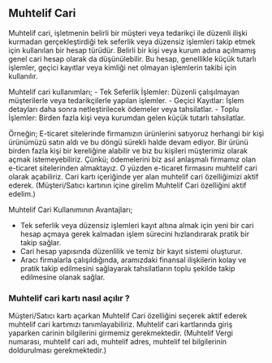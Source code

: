 
## Muhtelif Cari

Muhtelif cari, işletmenin belirli bir müşteri veya tedarikçi ile düzenli ilişki kurmadan gerçekleştirdiği tek seferlik veya düzensiz işlemleri takip etmek için kullanılan bir hesap türüdür. 
Belirli bir kişi veya kurum adına açılmamış genel cari hesap olarak da düşünülebilir. 
Bu hesap, genellikle küçük tutarlı işlemler, geçici kayıtlar veya kimliği net olmayan işlemlerin takibi için kullanılır.

Muhtelif cari kullanımları;
	- Tek Seferlik İşlemler: Düzenli çalışılmayan müşterilerle veya tedarikçilerle yapılan işlemler.
	- Geçici Kayıtlar: İşlem detayları daha sonra netleştirilecek ödemeler veya tahsilatlar.
	- Toplu İşlemler: Birden fazla kişi veya kurumdan gelen küçük tutarlı tahsilatlar.

Örneğin;
E-ticaret sitelerinde firmamızın ürünlerini satıyoruz herhangi bir kişi ürünümüzü satın aldı ve bu döngü sürekli halde devam ediyor. 
Bir ürünü birden fazla kişi bir kereliğine alabilir ve biz bu kişileri müşterimiz olarak açmak istemeyebiliriz. 
Çünkü; ödemelerini biz asıl anlaşmalı firmamız olan e-ticaret sitelerinden almaktayız. 
O yüzden e-ticaret firmasını muhtelif cari olarak açabiliriz. Cari kartı içeriğinde yer alan muhtelif cari özelliğimizi aktif ederek.
(Müşteri/Satıcı kartının içine girelim Muhtelif Cari özelliğini aktif edelim.) 

Muhtelif Cari Kullanımının Avantajları;

- Tek seferlik veya düzensiz işlemleri kayıt altına almak için yeni bir cari hesap açmaya gerek kalmadan işlem sürecini hızlandırarak pratik bir takip sağlar.
- Cari hesap yapısında düzenlilik ve temiz bir kayıt sistemi oluşturur.
- Aracı firmalarla çalışıldığında, aramızdaki finansal ilişkilerin kolay ve pratik takip edilmesini sağlayarak tahsilatların toplu şekilde takip edilmesine olanak sağlar.

### Muhtelif cari kartı nasıl açılır ?

Müşteri/Satıcı kartı açarkan Muhtelif Cari özelliğini seçerek aktif ederek muhtelif cari kartımızı tanımlayabiliriz.
Muhtelif cari kartlarında giriş yaparken carinin bilgilerini girmemiz gerekmektedir. 
(Muhtelif Vergi numarası, muhtelif cari adı, muhtelif adres, muhtelif tel bilgilerinin doldurulması gerekmektedir.)




